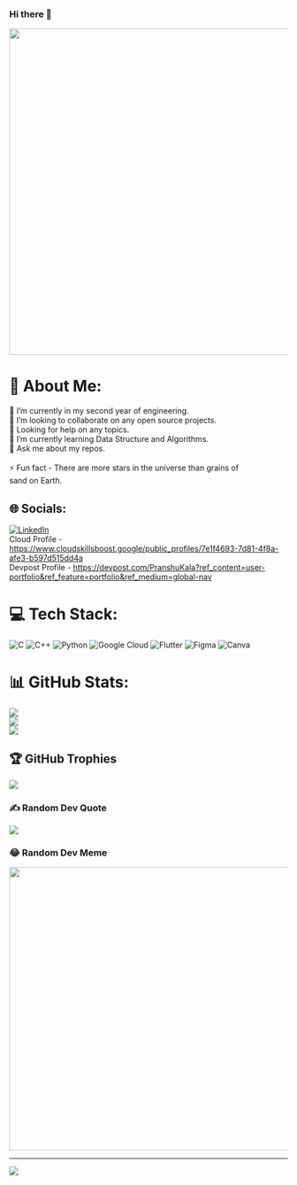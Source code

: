 ### Hi there 👋

<img src="https://i.pinimg.com/originals/8d/7e/96/8d7e9674a2150af56d27c2ff47e830a1.gif" width="750px" height="590px" >

# 💫 About Me:
🔭 I’m currently in my second year of engineering.<br>👯 I’m looking to collaborate on any open source projects.<br>🤝 Looking for help on any topics.<br>🌱 I’m currently learning Data Structure and Algorithms.<br>💬 Ask me about my repos.<br><br>⚡ Fun fact - There are more stars in the universe than grains of <br>      sand on Earth.

## 🌐 Socials:
[![LinkedIn](https://img.shields.io/badge/LinkedIn-%230077B5.svg?logo=linkedin&logoColor=white)](https://linkedin.com/in/pranshu-kala-b2b188253) 
<br>
Cloud Profile - https://www.cloudskillsboost.google/public_profiles/7e1f4693-7d81-4f8a-afe3-b597d515dd4a <br>
Devpost Profile - https://devpost.com/PranshuKala?ref_content=user-portfolio&ref_feature=portfolio&ref_medium=global-nav <br>


# 💻 Tech Stack:
![C](https://img.shields.io/badge/c-%2300599C.svg?style=flat&logo=c&logoColor=white) ![C++](https://img.shields.io/badge/c++-%2300599C.svg?style=flat&logo=c%2B%2B&logoColor=white) ![Python](https://img.shields.io/badge/python-3670A0?style=flat&logo=python&logoColor=ffdd54) ![Google Cloud](https://img.shields.io/badge/Google%20Cloud-%234285F4.svg?style=flat&logo=google-cloud&logoColor=white) ![Flutter](https://img.shields.io/badge/Flutter-%2302569B.svg?style=flat&logo=Flutter&logoColor=white) 	![Figma](https://img.shields.io/badge/figma-%23F24E1E.svg?style=flat&logo=figma&logoColor=white) ![Canva](https://img.shields.io/badge/Canva-%2300C4CC.svg?style=flat&logo=Canva&logoColor=white)



# 📊 GitHub Stats:
![](https://github-readme-stats.vercel.app/api?username=PranshuKala&theme=nightowl&hide_border=false&include_all_commits=true&count_private=true)<br/>
![](https://github-readme-streak-stats.herokuapp.com/?user=PranshuKala&theme=nightowl&hide_border=false)<br/>
![](https://github-readme-stats.vercel.app/api/top-langs/?username=PranshuKala&theme=nightowl&hide_border=false&include_all_commits=true&count_private=true&layout=compact)

## 🏆 GitHub Trophies
![](https://github-profile-trophy.vercel.app/?username=PranshuKala&theme=radical&no-frame=false&no-bg=false&margin-w=4)



### ✍️ Random Dev Quote
![](https://quotes-github-readme.vercel.app/api?type=horizontal&theme=tokyonight)

### 😂 Random Dev Meme
<img src="https://random-memer.herokuapp.com/" width="512px"/>

---
[![](https://visitcount.itsvg.in/api?id=PranshuKala&icon=1&color=6)](https://visitcount.itsvg.in)











